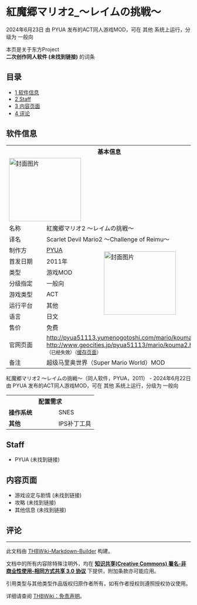 # 紅魔郷マリオ2_～レイムの挑戦～

<!-- source html: G:\repos\THBWiki-Markdown-Builder\THBWikiMarkdown\Temp\main\0\0c\ns0%3A%E7%B4%85%E9%AD%94%E9%83%B7%E3%83%9E%E3%83%AA%E3%82%AA2_%EF%BD%9E%E3%83%AC%E3%82%A4%E3%83%A0%E3%81%AE%E6%8C%91%E6%88%A6%EF%BD%9E.html -->

2024年6月23日 由 PYUA  发布的ACT同人游戏MOD，可在 其他 系统上运行，分级为 一般向

本页是关于东方Project  
 **二次创作同人软件 (未找到链接)** 的词条
## 目录

- [1 软件信息](#软件信息)
- [2 Staff](#Staff)
- [3 内容页面](#内容页面)
- [4 评论](#评论)




## 软件信息

<table><tbody><tr><th colspan="3">基本信息</th></tr><tr><td class="cover-artwork-mobile" colspan="2"><a href="./文件-紅魔郷マリオ2_～レイムの挑戦～封面.png.md" class="image" title="封面图片"><img alt="封面图片" src="https://upload.thwiki.cc/thumb/5/5f/%E7%B4%85%E9%AD%94%E9%83%B7%E3%83%9E%E3%83%AA%E3%82%AA2_%EF%BD%9E%E3%83%AC%E3%82%A4%E3%83%A0%E3%81%AE%E6%8C%91%E6%88%A6%EF%BD%9E%E5%B0%81%E9%9D%A2.png/196px-%E7%B4%85%E9%AD%94%E9%83%B7%E3%83%9E%E3%83%AA%E3%82%AA2_%EF%BD%9E%E3%83%AC%E3%82%A4%E3%83%A0%E3%81%AE%E6%8C%91%E6%88%A6%EF%BD%9E%E5%B0%81%E9%9D%A2.png" decoding="async" loading="lazy" width="196" height="172" srcset="https://upload.thwiki.cc/5/5f/%E7%B4%85%E9%AD%94%E9%83%B7%E3%83%9E%E3%83%AA%E3%82%AA2_%EF%BD%9E%E3%83%AC%E3%82%A4%E3%83%A0%E3%81%AE%E6%8C%91%E6%88%A6%EF%BD%9E%E5%B0%81%E9%9D%A2.png 1.5x" data-file-width="256" data-file-height="224"></a></td>
</tr><tr><td class="label">名称</td><td colspan="2"> 紅魔郷マリオ2 ～レイムの挑戦～ </td></tr><tr><td class="label">译名</td><td colspan="2"> Scarlet Devil Mario2 ～Challenge of Reimu～ </td></tr><tr><td class="label">制作方</td><td><a href="/index.php?title=PYUA&amp;action=edit&amp;redlink=1" class="new" title="PYUA（页面不存在）">PYUA</a></td><td class="cover-artwork" rowspan="7" style="min-width:196px;"><a href="./文件-紅魔郷マリオ2_～レイムの挑戦～封面.png.md" class="image" title="封面图片"><img alt="封面图片" src="https://upload.thwiki.cc/thumb/5/5f/%E7%B4%85%E9%AD%94%E9%83%B7%E3%83%9E%E3%83%AA%E3%82%AA2_%EF%BD%9E%E3%83%AC%E3%82%A4%E3%83%A0%E3%81%AE%E6%8C%91%E6%88%A6%EF%BD%9E%E5%B0%81%E9%9D%A2.png/196px-%E7%B4%85%E9%AD%94%E9%83%B7%E3%83%9E%E3%83%AA%E3%82%AA2_%EF%BD%9E%E3%83%AC%E3%82%A4%E3%83%A0%E3%81%AE%E6%8C%91%E6%88%A6%EF%BD%9E%E5%B0%81%E9%9D%A2.png" decoding="async" loading="lazy" width="196" height="172" srcset="https://upload.thwiki.cc/5/5f/%E7%B4%85%E9%AD%94%E9%83%B7%E3%83%9E%E3%83%AA%E3%82%AA2_%EF%BD%9E%E3%83%AC%E3%82%A4%E3%83%A0%E3%81%AE%E6%8C%91%E6%88%A6%EF%BD%9E%E5%B0%81%E9%9D%A2.png 1.5x" data-file-width="256" data-file-height="224"></a></td>
</tr><tr><td class="label">首发日期</td><td>2011年</td></tr><tr><td class="label">类型</td><td>游戏MOD</td></tr><tr><td class="label">分级指定</td><td>一般向</td></tr><tr><td class="label">游戏类型</td><td>ACT</td></tr><tr><td class="label">运行平台</td><td>其他</td></tr><tr><td class="label">语言</td><td>日文</td></tr><tr><td class="label">售价</td><td>免费</td></tr>
<tr><td class="label">官网页面</td><td colspan="2"><a rel="nofollow" class="external free" href="http://pyua51113.yumenogotoshi.com/mario/kouma2.html">http://pyua51113.yumenogotoshi.com/mario/kouma2.html</a><br><a rel="nofollow" class="external free" href="http://www.geocities.jp/pyua51113/mario/kouma2.html">http://www.geocities.jp/pyua51113/mario/kouma2.html</a><br><span style="font-family: sans-serif; cursor: default; color:#555; font-size: 0.8em; bottom: 0.1em; font-weight: bold;" title="连接到已经失效网页">（已经失效）</span><small>（<a rel="nofollow" class="external text" href="https://web.archive.org/web/20181107161210/http://www.geocities.jp/pyua51113/mario/kouma2.html">缓存页面</a>）</small></td></tr><tr><td class="label">备注</td><td colspan="2">超级马里奥世界（Super Mario World）MOD</td></tr></tbody></table>

紅魔郷マリオ2 ～レイムの挑戦～（同人软件，PYUA，2011） - 2024年6月22日 由 PYUA  发布的ACT同人游戏MOD，可在 其他 系统上运行，分级为 一般向
  
  

  


<table>
<tbody><tr><th colspan="2">配置需求</th></tr>
<tr><td style="width:120px;padding-left:7px;"><b>操作系统</b></td><td>SNES</td></tr><tr><td style="width:120px;padding-left:7px;"><b>其他</b></td><td>IPS补丁工具</td></tr>
</tbody></table>


## Staff
- PYUA (未找到链接)

## 内容页面
- 游戏设定与剧情 (未找到链接)
- 攻略 (未找到链接)
- 其他信息 (未找到链接)

## 评论




---

此文档由 [THBWiki-Markdown-Builder](https://github.com/Delsin-Yu/THBWiki-Markdown-Builder) 构建。

文档中的所有内容除特殊注明外，均在 [**知识共享(Creative Commons) 署名-非商业性使用-相同方式共享 3.0 协议**](https://creativecommons.org/licenses/by-sa/3.0/deed.zh-hans) 下提供，附加条款亦可能应用。

引用类型与其他类型作品版权归原作者所有，如有作者授权则遵照授权协议使用。

详细请查阅 [THBWiki：免责声明](https://thbwiki.cc/THBWiki:%E5%85%8D%E8%B4%A3%E5%A3%B0%E6%98%8E)。

